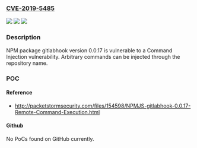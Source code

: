 ### [CVE-2019-5485](https://cve.mitre.org/cgi-bin/cvename.cgi?name=CVE-2019-5485)
![](https://img.shields.io/static/v1?label=Product&message=gitlabhook&color=blue)
![](https://img.shields.io/static/v1?label=Version&message=n%2Fa&color=blue)
![](https://img.shields.io/static/v1?label=Vulnerability&message=OS%20Command%20Injection%20(CWE-78)&color=brighgreen)

### Description

NPM package gitlabhook version 0.0.17 is vulnerable to a Command Injection vulnerability. Arbitrary commands can be injected through the repository name.

### POC

#### Reference
- http://packetstormsecurity.com/files/154598/NPMJS-gitlabhook-0.0.17-Remote-Command-Execution.html

#### Github
No PoCs found on GitHub currently.

